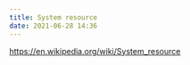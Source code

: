 ```yaml
---
title: System resource
date: 2021-06-28 14:36
---
```


https://en.wikipedia.org/wiki/System_resource
